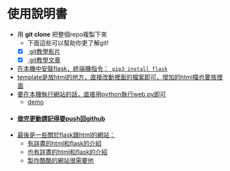 # 使用說明書
* 用 **git clone** 把整個repo複製下來
  * 下面這些可以幫助你更了解git!
  - [x] <a href = "https://www.youtube.com/watch?v=Zd5jSDRjWfA&ab_channel=%E8%B5%B0%E6%AD%AA%E7%9A%84%E5%B7%A5%E7%A8%8B%E5%B8%ABJames"> git教學影片
  - [x] <a href = "https://www.maxlist.xyz/2018/11/02/git_tutorial/"> git教學文章
* 在本機中安裝flask，終端機指令：``` pip3 install flask```
* template是放html的地方，直接改動裡面的檔案即可，增加的html檔也要放裡面
* 要在本機執行網站的話，直接用python執行web.py即可
  * <a href = "http://140.112.30.33:5000/"> demo
* <h4>做完更動請記得要push回github</h4>
* 最後是一些關於flask跟html的網站：
  * <a href = "https://ithelp.ithome.com.tw/articles/10224408"> 有詳盡的html和flask的介紹
  * <a href = "https://ithelp.ithome.com.tw/articles/10213185"> 也有詳盡的html和flask的介紹
  * <a href = "https://getbootstrap.com/"> 製作酷酷的網站很需要他
